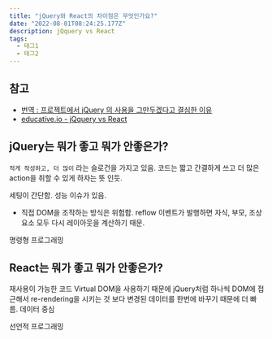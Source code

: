 ```yaml
---
title: "jQuery와 React의 차이점은 무엇인가요?"
date: "2022-08-01T08:24:25.177Z"
description: jQquery vs React
tags:
  - 태그1
  - 태그2
---
```


## 참고

- [번역 : 프로젝트에서 jQuery 의 사용을 그만두겠다고 결심한 이유](https://medium.com/%EC%98%A4%EB%8A%98%EC%9D%98-%ED%94%84%EB%A1%9C%EA%B7%B8%EB%9E%98%EB%B0%8D/%ED%94%84%EB%A1%9C%EC%A0%9D%ED%8A%B8%EC%97%90%EC%84%9C-jquery-%EC%9D%98-%EC%82%AC%EC%9A%A9%EC%9D%84-%EA%B7%B8%EB%A7%8C%EB%91%90%EA%B2%A0%EB%8B%A4%EA%B3%A0-%EA%B2%B0%EC%8B%AC%ED%95%9C-%EC%9D%B4%EC%9C%A0-45379cba95b6)
- [educative.io - jQquery vs React](https://www.educative.io/answers/jquery-vs-react)

## jQuery는 뭐가 좋고 뭐가 안좋은가?

`적게 작성하고, 더 많이` 라는 슬로건을 가지고 있음.
코드는 짧고 간결하게 쓰고 더 많은 action을 취할 수 있게 하자는 뜻 인듯.

세팅이 간단함.
성능 이슈가 있음.

- 직접 DOM을 조작하는 방식은 위험함. reflow 이벤트가 발행하면 자식, 부모, 조상요소 모두 다시 레이아웃을 계산하기 때문.

명령형 프로그래밍

## React는 뭐가 좋고 뭐가 안좋은가?

재사용이 가능한 코드
Virtual DOM을 사용하기 때문에 jQuery처럼 하나씩 DOM에 접근해서 re-rendering을 시키는 것 보다 변경된 데이터를 한번에 바꾸기 때문에 더 빠름.
데이터 중심

선언적 프로그래밍
